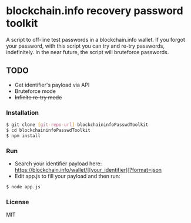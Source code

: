 # blockchain.info recovery password toolkit

A script to off-line test passwords in a blockchain.info wallet.
If you forgot your password, with this script you can try and re-try passwords, indefinitely.
In the near future, the script will bruteforce passwords.

## TODO
  - Get identifier's payload via API
  - Bruteforce mode
  - ~~Infinite re-try mode~~

### Installation

```sh
$ git clone [git-repo-url] blockchaininfoPasswdToolkit
$ cd blockchaininfoPasswdToolkit
$ npm install
```

### Run

- Search your identifier payload here: https://blockchain.info/wallet/[[your_identifier]]?format=json
- Edit app.js to fill your payload and then run:

```sh
$ node app.js
```

### License

MIT

